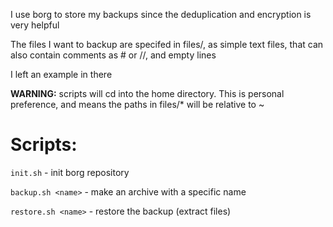 I use borg to store my backups since the deduplication and encryption is very helpful

The files I want to backup are specifed in files/, as simple text files, that can also contain comments as # or //, and empty lines

I left an example in there

**WARNING:** scripts will cd into the home directory. This is personal preference, and means the paths in files/* will be relative to ~

# Scripts:

`init.sh` - init borg repository

`backup.sh <name>` - make an archive with a specific name

`restore.sh <name>` - restore the backup (extract files)
